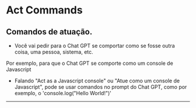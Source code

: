 # Act Commands

## Comandos de atuação.

* Você vai pedir para o Chat GPT se comportar como se fosse outra coisa, uma pessoa, sistema, etc.

Por exemplo, para que o Chat GPT se comporte como um console de Javascript

* Falando "Act as a Javascript console" ou "Atue como um console de Javascript", pode se usar comandos no prompt do Chat GPT, como por exemplo, o 'console.log("Hello World!")'

---------------------------------------------------------------------------------------------------------
